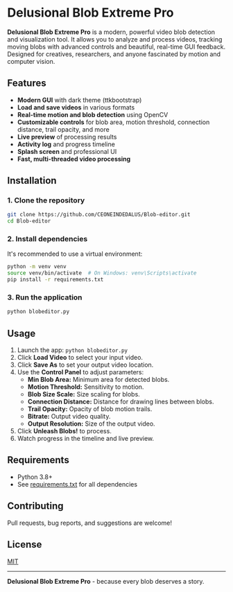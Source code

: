# Delusional Blob Extreme Pro

**Delusional Blob Extreme Pro** is a modern, powerful video blob detection and visualization tool. It allows you to analyze and process videos, tracking moving blobs with advanced controls and beautiful, real-time GUI feedback. Designed for creatives, researchers, and anyone fascinated by motion and computer vision.

## Features

- **Modern GUI** with dark theme (ttkbootstrap)
- **Load and save videos** in various formats
- **Real-time motion and blob detection** using OpenCV
- **Customizable controls** for blob area, motion threshold, connection distance, trail opacity, and more
- **Live preview** of processing results
- **Activity log** and progress timeline
- **Splash screen** and professional UI
- **Fast, multi-threaded video processing**

## Installation

### 1. Clone the repository

```bash
git clone https://github.com/CEONEINDEDALUS/Blob-editor.git
cd Blob-editor
```

### 2. Install dependencies

It's recommended to use a virtual environment:

```bash
python -m venv venv
source venv/bin/activate  # On Windows: venv\Scripts\activate
pip install -r requirements.txt
```

### 3. Run the application

```bash
python blobeditor.py
```

## Usage

1. Launch the app: `python blobeditor.py`
2. Click **Load Video** to select your input video.
3. Click **Save As** to set your output video location.
4. Use the **Control Panel** to adjust parameters:
   - **Min Blob Area:** Minimum area for detected blobs.
   - **Motion Threshold:** Sensitivity to motion.
   - **Blob Size Scale:** Size scaling for blobs.
   - **Connection Distance:** Distance for drawing lines between blobs.
   - **Trail Opacity:** Opacity of blob motion trails.
   - **Bitrate:** Output video quality.
   - **Output Resolution:** Size of the output video.
5. Click **Unleash Blobs!** to process.
6. Watch progress in the timeline and live preview.

## Requirements

- Python 3.8+
- See [requirements.txt](requirements.txt) for all dependencies

## Contributing

Pull requests, bug reports, and suggestions are welcome!

## License

[MIT](LICENSE)

---

**Delusional Blob Extreme Pro** - because every blob deserves a story.